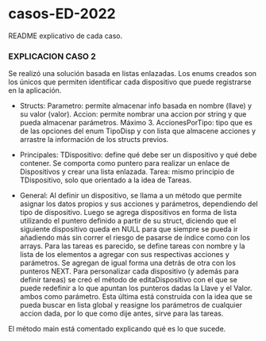 # casos-ED-2022
README explicativo de cada caso.

### EXPLICACION CASO 2

Se realizó una solución basada en listas enlazadas. Los enums creados son los únicos que permiten identificar
cada dispositivo que puede registrarse en la aplicación.

- Structs:
Parametro: permite almacenar info basada en nombre (llave) y su valor (valor).
Accion: permite nombrar una accion por string y que pueda almacenar parámetros. Máximo 3.
AccionesPorTipo: tipo que es de las opciones del enum TipoDisp y con lista que almacene acciones y arrastre la información de los structs previos.

- Principales:
TDispositivo: define qué debe ser un dispositivo y qué debe contener. Se comporta como puntero para realizar un enlace de Dispositivos y crear una lista enlazada.
Tarea: mismo principio de TDispositivo, solo que orientado a la idea de Tareas.

- General: 
Al definir un dispositivo, se llama a un método que permite asignar los datos propios y sus acciones y parámetros, dependiendo del tipo de dispositivo.
Luego se agrega dispositivos en forma de lista utilizando el puntero definido a partir de su struct, diciendo que el siguiente dispositivo queda en NULL para que siempre se pueda ir añadiendo más sin correr el riesgo de pasarse de índice como con los arrays.
Para las tareas es parecido, se define tareas con nombre y la lista de los elementos a agregar con sus respectivas acciones y parámetros. Se agregan de igual forma una detrás de otra con los punteros NEXT.
Para personalizar cada dispositivo (y además para definir tareas) se creó el método de editaDispositivo con el que se puede redefinir a lo que apuntan los punteros dadas la Llave y el Valor. ambos como parámetro.
Esta última está construida con la idea que se pueda buscar en lista global y reasigne los parámetros de cualquier accion dada, por lo que como dije antes, sirve para las tareas.

El método main está comentado explicando qué es lo que sucede.
